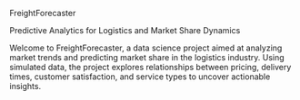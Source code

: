 FreightForecaster

Predictive Analytics for Logistics and Market Share Dynamics

Welcome to FreightForecaster, a data science project aimed at analyzing market trends and predicting market share in the logistics industry. Using simulated data, the project explores relationships between 
pricing, delivery times, customer satisfaction, and service types to uncover actionable insights.
